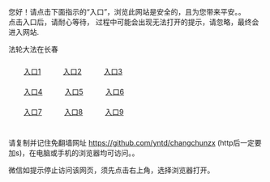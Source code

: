 您好！请点击下面指示的“入口”，浏览此网站是安全的，且为您带来平安。。 <br/>
点击入口后，请耐心等待， 过程中可能会出现无法打开的提示，请忽略，最终会进入网站. </br>

法轮大法在长春<br/>
<div style="padding:10px"><a style="margin:20px" target="_blank" href="https://dr6wf0wdytt2c.cloudfront.net/2Qpsp?nvivp" id="ccLink1" rel="nofollow">入口1</a> <a target="_blank" style="margin:20px" href="https://d21cts2z22dxsn.cloudfront.net/2Qpsp?uxbwfcdp" id="ccLink2" rel="nofollow">入口2</a> <a style="margin:20px" target="_blank" href="https://d583bj8ltpk8m.cloudfront.net/2Qpsp?bridwin" id="ccLink3" rel="nofollow">入口3</a></div>

<div style="padding:10px" ><a style="margin:20px" target="_blank" href="https://dr6wf0wdytt2c.cloudfront.net/2Qpsp?nvivp" id="ccLink4" rel="nofollow">入口4</a> <a style="margin:20px" href="https://d21cts2z22dxsn.cloudfront.net/2Qpsp?uxbwfcdp" target="_blank" id="ccLink5" rel="nofollow">入口5</a> <a style="margin:20px" href="https://d583bj8ltpk8m.cloudfront.net/2Qpsp?bridwin" target="_blank" id="ccLink6" rel="nofollow">入口6</a></div>

<div style="padding:10px"><a style="margin:20px" target="_blank" href="https://dr6wf0wdytt2c.cloudfront.net/2Qpsp?nvivp" id="ccLink7" rel="nofollow">入口7</a> <a style="margin:20px" href="https://d21cts2z22dxsn.cloudfront.net/2Qpsp?uxbwfcdp" target="_blank" id="ccLink8" rel="nofollow">入口8</a> <a style="margin:20px" target="_blank" href="https://d583bj8ltpk8m.cloudfront.net/2Qpsp?bridwin" id="ccLink9" rel="nofollow">入口9</a></div>

<br/>



请复制并记住免翻墙网址 https://github.com/yntd/changchunzx (http后一定要加s)，在电脑或手机的浏览器均可访问。。<br/>

微信如提示停止访问该网页，须先点击右上角，选择浏览器打开。
